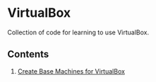 # VirtualBox
Collection of code for learning to use VirtualBox.

## Contents
1. [Create Base Machines for VirtualBox](BaseImages)
